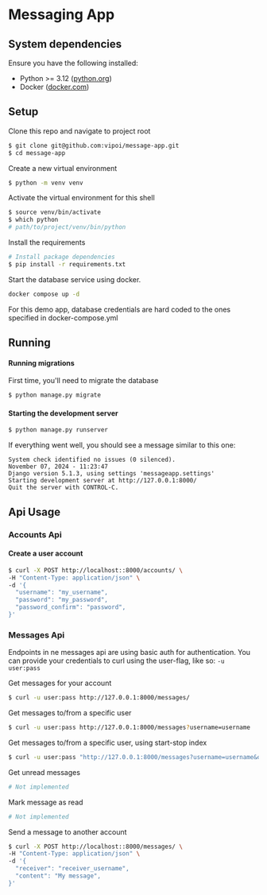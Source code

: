 # Messaging App

## System dependencies
Ensure you have the following installed:
* Python >= 3.12 ([python.org](https://www.python.org/))
* Docker ([docker.com](https://www.docker.com/))

## Setup

Clone this repo and navigate to project root
```bash
$ git clone git@github.com:vipoi/message-app.git
$ cd message-app
```

Create a new virtual environment
```bash
$ python -m venv venv
```

Activate the virtual environment for this shell
```bash
$ source venv/bin/activate
$ which python
# path/to/project/venv/bin/python
```

Install the requirements
```bash
# Install package dependencies
$ pip install -r requirements.txt
```

Start the database service using docker. 
```bash
docker compose up -d
```
For this demo app, database credentials are hard coded to the ones specified in docker-compose.yml

## Running

#### Running migrations
First time, you'll need to migrate the database
```bash
$ python manage.py migrate
```

#### Starting the development server
```bash
$ python manage.py runserver
```

If everything went well, you should see a message similar to this one:
```
System check identified no issues (0 silenced).
November 07, 2024 - 11:23:47
Django version 5.1.3, using settings 'messageapp.settings'
Starting development server at http://127.0.0.1:8000/
Quit the server with CONTROL-C.
```


## Api Usage

### Accounts Api
#### Create a user account
```bash
$ curl -X POST http://localhost::8000/accounts/ \
-H "Content-Type: application/json" \
-d '{
  "username": "my_username",
  "password": "my_password",
  "password_confirm": "password",
}'
```

### Messages Api
Endpoints in ne messages api are using basic auth for authentication. You can provide your credentials to curl using the user-flag, like so: `-u user:pass`

Get messages for your account
```bash
$ curl -u user:pass http://127.0.0.1:8000/messages/
```

Get messages to/from a specific user
```bash
$ curl -u user:pass http://127.0.0.1:8000/messages?username=username
```

Get messages to/from a specific user, using start-stop index
```bash
$ curl -u user:pass "http://127.0.0.1:8000/messages?username=username&offset=10&limit=100"
```

Get unread messages
```bash
# Not implemented
```

Mark message as read
```bash
# Not implemented
```

Send a message to another account
```bash
$ curl -X POST http://localhost::8000/messages/ \
-H "Content-Type: application/json" \
-d '{
  "receiver": "receiver_username",
  "content": "My message",
}'
```

